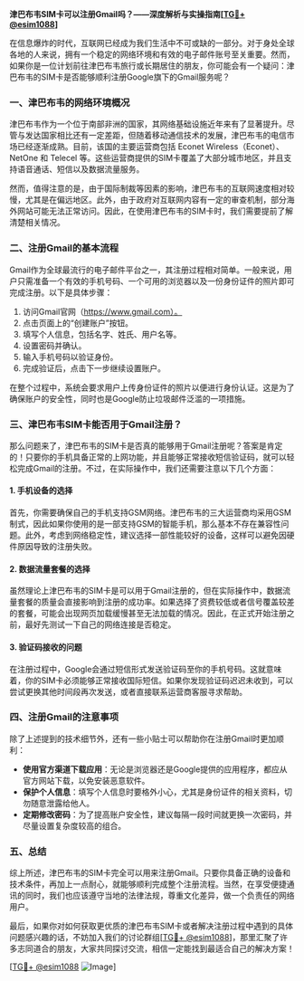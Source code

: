 **津巴布韦SIM卡可以注册Gmail吗？——深度解析与实操指南[[TG💪+ @esim1088](https://t.me/s/esim1088)]**

在信息爆炸的时代，互联网已经成为我们生活中不可或缺的一部分。对于身处全球各地的人来说，拥有一个稳定的网络环境和有效的电子邮件账号至关重要。然而，如果你是一位计划前往津巴布韦旅行或长期居住的朋友，你可能会有一个疑问：津巴布韦的SIM卡是否能够顺利注册Google旗下的Gmail服务呢？

### 一、津巴布韦的网络环境概况

津巴布韦作为一个位于南部非洲的国家，其网络基础设施近年来有了显著提升。尽管与发达国家相比还有一定差距，但随着移动通信技术的发展，津巴布韦的电信市场已经逐渐成熟。目前，该国的主要运营商包括 Econet Wireless（Econet）、NetOne 和 Telecel 等。这些运营商提供的SIM卡覆盖了大部分城市地区，并且支持语音通话、短信以及数据流量服务。

然而，值得注意的是，由于国际制裁等因素的影响，津巴布韦的互联网速度相对较慢，尤其是在偏远地区。此外，由于政府对互联网内容有一定的审查机制，部分海外网站可能无法正常访问。因此，在使用津巴布韦的SIM卡时，我们需要提前了解清楚相关情况。

### 二、注册Gmail的基本流程

Gmail作为全球最流行的电子邮件平台之一，其注册过程相对简单。一般来说，用户只需准备一个有效的手机号码、一个可用的浏览器以及一份身份证件的照片即可完成注册。以下是具体步骤：

1. 访问Gmail官网（https://www.gmail.com）。
2. 点击页面上的“创建账户”按钮。
3. 填写个人信息，包括名字、姓氏、用户名等。
4. 设置密码并确认。
5. 输入手机号码以验证身份。
6. 完成验证后，点击下一步继续设置账户。

在整个过程中，系统会要求用户上传身份证件的照片以便进行身份认证。这是为了确保账户的安全性，同时也是Google防止垃圾邮件泛滥的一项措施。

### 三、津巴布韦SIM卡能否用于Gmail注册？

那么问题来了，津巴布韦的SIM卡是否真的能够用于Gmail注册呢？答案是肯定的！只要你的手机具备正常的上网功能，并且能够正常接收短信验证码，就可以轻松完成Gmail的注册。不过，在实际操作中，我们还需要注意以下几个方面：

#### 1. 手机设备的选择

首先，你需要确保自己的手机支持GSM网络。津巴布韦的三大运营商均采用GSM制式，因此如果你使用的是一部支持GSM的智能手机，那么基本不存在兼容性问题。此外，考虑到网络稳定性，建议选择一部性能较好的设备，这样可以避免因硬件原因导致的注册失败。

#### 2. 数据流量套餐的选择

虽然理论上津巴布韦的SIM卡是可以用于Gmail注册的，但在实际操作中，数据流量套餐的质量会直接影响到注册的成功率。如果选择了资费较低或者信号覆盖较差的套餐，可能会出现网页加载缓慢甚至无法加载的情况。因此，在正式开始注册之前，最好先测试一下自己的网络连接是否稳定。

#### 3. 验证码接收的问题

在注册过程中，Google会通过短信形式发送验证码至你的手机号码。这就意味着，你的SIM卡必须能够正常接收国际短信。如果你发现验证码迟迟未收到，可以尝试更换其他时间段再次发送，或者直接联系运营商客服寻求帮助。

### 四、注册Gmail的注意事项

除了上述提到的技术细节外，还有一些小贴士可以帮助你在注册Gmail时更加顺利：

- **使用官方渠道下载应用**：无论是浏览器还是Google提供的应用程序，都应从官方网站下载，以免安装恶意软件。
- **保护个人信息**：填写个人信息时要格外小心，尤其是身份证件的相关资料，切勿随意泄露给他人。
- **定期修改密码**：为了提高账户安全性，建议每隔一段时间就更换一次密码，并尽量设置复杂度较高的组合。

### 五、总结

综上所述，津巴布韦的SIM卡完全可以用来注册Gmail。只要你具备正确的设备和技术条件，再加上一点耐心，就能够顺利完成整个注册流程。当然，在享受便捷通讯的同时，我们也应该遵守当地的法律法规，尊重文化差异，做一个负责任的网络用户。

最后，如果你对如何获取更优质的津巴布韦SIM卡或者解决注册过程中遇到的具体问题感兴趣的话，不妨加入我们的讨论群组[[TG💪+ @esim1088](https://t.me/s/esim1088)]，那里汇聚了许多志同道合的朋友，大家共同探讨交流，相信一定能找到最适合自己的解决方案！

[[TG💪+ @esim1088](https://t.me/s/esim1088) ![Image](https://i.postimg.cc/4NQfJmqS/Snipaste-2025-05-13-00-14-12.png)]